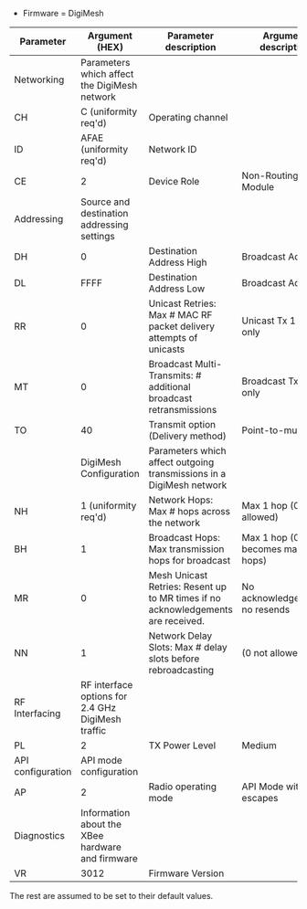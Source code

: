* Firmware = DigiMesh

| Parameter         | Argument (HEX)                                    | Parameter description                                                            | Argument description            |
| ----------------- | ------------------------------------------------- | -------------------------------------------------------------------------------- | ------------------------------- |
| Networking        | Parameters which affect the DigiMesh network      |                                                                                  |                                 |
| CH                | C (uniformity req'd)                              | Operating channel                                                                |                                 |
| ID                | AFAE (uniformity req'd)                           | Network ID                                                                       |                                 |
| CE                | 2                                                 | Device Role                                                                      | Non-Routing Module              |
| Addressing        | Source and destination addressing settings        |                                                                                  |                                 |
| DH                | 0                                                 | Destination Address High                                                         | Broadcast Address               |
| DL                | FFFF                                              | Destination Address Low                                                          | Broadcast Address               |
| RR                | 0                                                 | Unicast Retries: Max # MAC RF packet delivery attempts of unicasts               | Unicast Tx 1 time only          |
| MT                | 0                                                 | Broadcast Multi-Transmits: # additional broadcast retransmissions                | Broadcast Tx 1 time only        |
| TO                | 40                                                | Transmit option (Delivery method)                                                | Point-to-multipoint             |
|                   | DigiMesh Configuration                            | Parameters which affect outgoing transmissions in a DigiMesh network             |                                 |
| NH                | 1 (uniformity req'd)                              | Network Hops: Max # hops across the network                                      | Max 1 hop (0 not allowed)       |
| BH                | 1                                                 | Broadcast Hops: Max transmission hops for broadcast                              | Max 1 hop (0 becomes max hops)  |
| MR                | 0                                                 | Mesh Unicast Retries: Resent up to MR times if no acknowledgements are received. | No acknowledgements, no resends |
| NN                | 1                                                 | Network Delay Slots: Max # delay slots before rebroadcasting                     | (0 not allowed)                 |
| RF Interfacing    | RF interface options for 2.4 GHz DigiMesh traffic |                                                                                  |                                 |
| PL                | 2                                                 | TX Power Level                                                                   | Medium                          |
| API configuration | API mode configuration                            |                                                                                  |                                 |
| AP                | 2                                                 | Radio operating mode                                                             | API Mode with escapes           |
| Diagnostics       | Information about the XBee hardware and firmware  |                                                                                  |                                 |
| VR                | 3012                                              | Firmware Version                                                                 |                                 |

The rest are assumed to be set to their default values.
